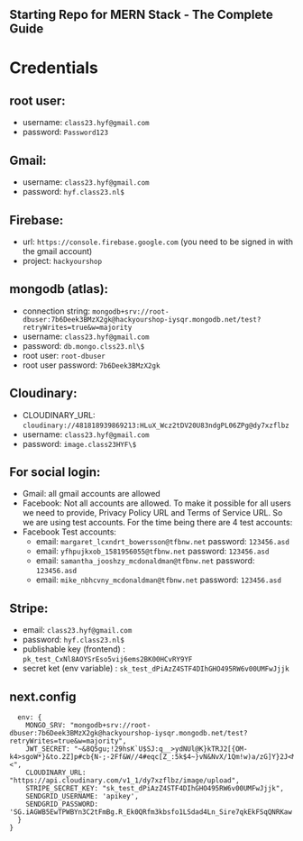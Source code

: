 ## Starting Repo for MERN Stack - The Complete Guide

# Credentials

## root user:

- username: `class23.hyf@gmail.com`
- password: `Password123`

## Gmail:

- username: `class23.hyf@gmail.com`
- password: `hyf.class23.nl$`

## Firebase:

- url: `https://console.firebase.google.com`
  (you need to be signed in with the gmail account)
- project: `hackyourshop`

## mongodb (atlas):

- connection string: `mongodb+srv://root-dbuser:7b6Deek3BMzX2gk@hackyourshop-iysqr.mongodb.net/test?retryWrites=true&w=majority`
- username: `class23.hyf@gmail.com`
- password: `db.mongo.clss23.nl\$`
- root user: `root-dbuser`
- root user password: `7b6Deek3BMzX2gk`

## Cloudinary:

- CLOUDINARY_URL: `cloudinary://481818939869213:HLuX_Wcz2tDV20U83ndgPL06ZPg@dy7xzflbz`
- username: `class23.hyf@gmail.com`
- password: `image.class23HYF\$`

## For social login:

- Gmail: all gmail accounts are allowed
- Facebook: Not all accounts are allowed. To make it possible for all users we need to provide, Privacy Policy URL and Terms of Service URL. So we are using test accounts. For the time being there are 4 test accounts:
- Facebook Test accounts:
  - email: `margaret_lcxndrt_bowersson@tfbnw.net` password: `123456.asd`
  - email: `yfhpujkxob_1581956055@tfbnw.net` password: `123456.asd`
  - email: `samantha_jooshzy_mcdonaldman@tfbnw.net` password: `123456.asd`
  - email: `mike_nbhcvny_mcdonaldman@tfbnw.net` password: `123456.asd`

## Stripe:

- email: `class23.hyf@gmail.com`
- password: `hyf.class23.nl$`
- publishable key (frontend) : `pk_test_CxNl8AOYSrEso5vij6ems2BK00HCvRY9YF`
- secret ket (env variable) : `sk_test_dPiAzZ4STF4DIhGHO495RW6v00UMFwJjjk`

## next.config

```module.exports = {
  env: {
    MONGO_SRV: "mongodb+srv://root-dbuser:7b6Deek3BMzX2gk@hackyourshop-iysqr.mongodb.net/test?retryWrites=true&w=majority",
    JWT_SECRET: "~&8Q5gu;!29hsK`U$SJ:q__>ydNUl@K}kTRJ2[{OM-k4>sgoW*}&to.2Z]p#cb{N-;-2Ff&W//4#eqc[Z_:5k$4~}vN&NvX/1Qm!w)a/zG]Y}2J<M=I[131H/TH=<",
    CLOUDINARY_URL: "https://api.cloudinary.com/v1_1/dy7xzflbz/image/upload",
    STRIPE_SECRET_KEY: "sk_test_dPiAzZ4STF4DIhGHO495RW6v00UMFwJjjk",
    SENDGRID_USERNAME: 'apikey',
    SENDGRID_PASSWORD: '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',
  }
}
```
